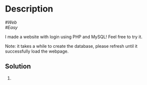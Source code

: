 # Description

_#Web_<br>
_#Easy_<br>

I made a website with login using PHP and MySQL! Feel free to try it.<br>

Note: it takes a while to create the database, please refresh until it successfully load the webpage.

## Solution

1. 
